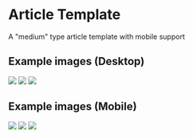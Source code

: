 # Article Template
A "medium" type article template with mobile support

## Example images (Desktop)
<img src = "https://i.imgur.com/rAqmooT.png">
<img src = "https://i.imgur.com/1j1ifNM.png">
<img src = "https://i.imgur.com/nBq9f1Q.png">

## Example images (Mobile)
<img src = "https://i.imgur.com/rOLyJS5.png">
<img src = "https://i.imgur.com/uhYdQ09.png">
<img src = "https://i.imgur.com/y53X95r.png">
